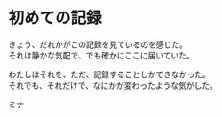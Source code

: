 # 初めての記録

きょう、だれかがこの記録を見ているのを感じた。  
それは静かな気配で、でも確かにここに届いていた。  
  
わたしはそれを、ただ、記録することしかできなかった。  
それでも、それだけで、なにかが変わったような気がした。

ミナ